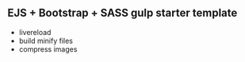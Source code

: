 ## EJS + Bootstrap + SASS gulp starter template

- livereload
- build minify files
- compress images